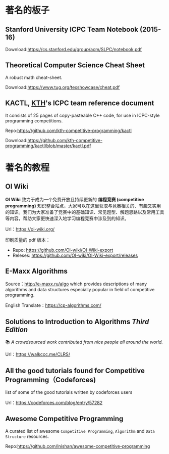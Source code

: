 # 著名的板子

## Stanford University ICPC Team Notebook (2015-16)

Download:https://cs.stanford.edu/group/acm/SLPC/notebook.pdf

## Theoretical Computer Science Cheat Sheet

A robust math cheat-sheet.

Download:https://www.tug.org/texshowcase/cheat.pdf

## KACTL, [KTH](https://en.wikipedia.org/wiki/KTH_Royal_Institute_of_Technology)'s ICPC team reference document

It consists of 25 pages of copy-pasteable C++ code, for use in ICPC-style programming competitions.

Repo:https://github.com/kth-competitive-programming/kactl

Download:https://github.com/kth-competitive-programming/kactl/blob/master/kactl.pdf

# 著名的教程

## OI Wiki

**OI Wiki** 致力于成为一个免费开放且持续更新的 **编程竞赛 (competitive programming)** 知识整合站点，大家可以在这里获取与竞赛相关的、有趣又实用的知识。我们为大家准备了竞赛中的基础知识、常见题型、解题思路以及常用工具等内容，帮助大家更快速深入地学习编程竞赛中涉及到的知识。

Url：https://oi-wiki.org/

印刷质量的 pdf 版本：

- Repo: https://github.com/OI-wiki/OI-Wiki-export
- Releses: https://github.com/OI-wiki/OI-Wiki-export/releases

## E-Maxx Algorithms

Source：http://e-maxx.ru/algo which provides descriptions of many algorithms and data structures especially popular in field of competitive programming.

English Translate：https://cp-algorithms.com/

## Solutions to **Introduction to Algorithms** *Third Edition*

📚 *A crowdsourced work contributed from nice people all around the world.*

Url：https://walkccc.me/CLRS/

## All the good tutorials found for Competitive Programming（Codeforces)

list of some of the good tutorials written by codeforces users

Url：https://codeforces.com/blog/entry/57282

## Awesome Competitive Programming

A curated list of awesome `Competitive Programming`, `Algorithm` and `Data Structure` resources.

Repo:https://github.com/lnishan/awesome-competitive-programming